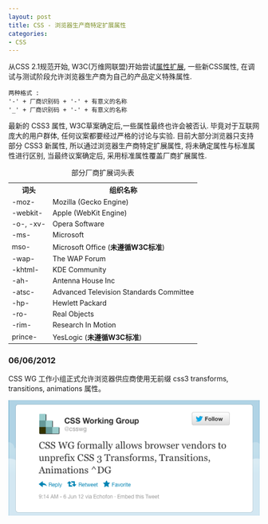 ```yaml
---
layout: post
title: CSS - 浏览器生产商特定扩展属性
categories:
- CSS
---
```


从CSS 2.1规范开始, W3C(万维网联盟)开始尝试[属性扩展](www.w3.org/TR/CSS2/syndata.html#vendor-keywords), 一些新CSS属性, 在调试与测试阶段允许浏览器生产商为自己的产品定义特殊属性.

	两种格式 :
	'-' + 厂商识别码 + '-' + 有意义的名称
	'_' + 厂商识别码 + '-' + 有意义的名称

最新的 CSS3 属性, W3C草案确定后,一些属性最终也许会被否认. 毕竟对于互联网庞大的用户群体, 任何议案都要经过严格的讨论与实验. 目前大部分浏览器只支持部分 CSS3 新属性, 所以通过浏览器生产商特定扩展属性, 将未确定属性与标准属性进行区别, 当最终议案确定后, 采用标准属性覆盖厂商扩展属性.

<table>
	<caption>
		部分厂商扩展词头表
	</caption>
	<tr>
		<th>
			词头
		</th>
		<th>
			组织名称
		</th>
	</tr>
	<tr>
		<td>
			-moz-
		</td>
		<td>
			Mozilla (Gecko Engine)
		</td>
	</tr>
	<tr>
		<td>
			-webkit-
		</td>
		<td>
			Apple (WebKit Engine)
		</td>
	</tr>
	<tr>
		<td>
			-o-, -xv-
		</td>
		<td>
			Opera Software
		</td>
	</tr>
	<tr>
		<td>
			-ms-
		</td>
		<td>
			Microsoft
		</td>
	</tr>
	<tr>
		<td>
			mso-
		</td>
		<td>
			Microsoft Office (<strong>未遵循W3C标准</strong>)
		</td>
	</tr>
	<tr>
		<td>
			-wap-
		</td>
		<td>
			The WAP Forum
		</td>
	</tr>
	<tr>
		<td>
			-khtml-
		</td>
		<td>
			KDE Community
		</td>
	</tr>
	<tr>
		<td>
			-ah-
		</td>
		<td>
			Antenna House Inc
		</td>
	</tr>
	<tr>
		<td>
			-atsc-
		</td>
		<td>
			Advanced Television Standards Committee
		</td>
	</tr>
	<tr>
		<td>
			-hp-
		</td>
		<td>
			Hewlett Packard
		</td>
	</tr>
	<tr>
		<td>
			-ro-
		</td>
		<td>
			Real Objects
		</td>
	</tr>
	<tr>
		<td>
			-rim-
		</td>
		<td>
			Research In Motion
		</td>
	</tr>
	<tr>
		<td>
			prince-
		</td>
		<td>
			YesLogic (<strong>未遵循W3C标准</strong>)
		</td>
	</tr>
</table>

### 06/06/2012

CSS WG 工作小组正式允许浏览器供应商使用无前缀 css3 transforms, transitions, animations 属性。

![CSS WG 允许浏览器供应商使用无前缀属性](https://github.com/beijingyoung/beijingyoung.github.com/blob/master/images/CSSWG-unprefix-css3.png)